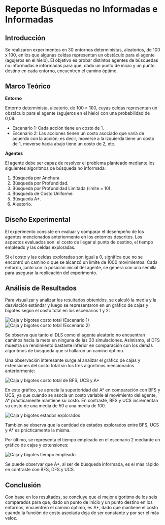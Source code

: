 # Reporte Búsquedas no Informadas e Informadas

## Introducción
Se realizaron experimentos en 30 entornos deterministas, aleatorios, de 100 x 100, en los que algunas celdas representan un obstáculo para el agente (agujeros en el hielo). El objetivo es probar distintos agentes de búsquedas no informadas e informadas para que, dado un punto de inicio y un punto destino en cada entorno, encuentren el camino óptimo.

## Marco Teórico

**Entorno**

Entorno determinista, aleatorio, de 100 × 100, cuyas celdas representan un obstáculo para el agente (agujeros en el hielo) con una probabilidad de 0,08.

- Escenario 1: Cada acción tiene un costo de 1.
- Escenario 2: Las acciones tienen un costo asociado que varía de acuerdo con la acción; es decir, moverse a la izquierda tiene un costo de 1, moverse hacia abajo tiene un costo de 2, etc.

**Agentes**

El agente debe ser capaz de resolver el problema planteado mediante los siguientes algoritmos de búsqueda no informada:
1. Búsqueda por Anchura.
2. Búsqueda por Profundidad.
3. Búsqueda por Profundidad Limitada (límite = 10).
4. Búsqueda de Costo Uniforme.
5. Búsqueda A*.
6. Aleatorio.

## Diseño Experimental
El experimento consiste en evaluar y comparar el desempeño de los agentes mencionados anteriormente en los entornos descritos. Los aspectos evaluados son: el costo de llegar al punto de destino, el tiempo empleado y las celdas exploradas. 

Si el costo y las celdas exploradas son igual a 0, significa que no se encontró un camino o que se alcanzó un límite de 1000 movimientos. Cada entorno, junto con la posición inicial del agente, se genera con una semilla para asegurar la replicación del experimento.

## Análisis de Resultados
Para visualizar y analizar los resultados obtenidos, se calculó la media y la desviación estándar y luego se representaron en un gráfico de cajas y bigotes según el costo total en los escenarios 1 y 2:

![Caja y bigotes costo total (Escenario 1)](images/costo_total_e1.png)  
![Caja y bigotes costo total (Escenario 2)](images/costo_total_e2.png)

Se observa que tanto el DLS como el agente aleatorio no encuentran caminos hacia la meta en ninguna de las 30 simulaciones. Asimismo, el DFS muestra un rendimiento bastante inferior en comparación con los demás algoritmos de búsqueda que sí hallaron un camino óptimo.

Una observación interesante surge al analizar el gráfico de cajas y extensiones del costo total sin los tres algoritmos mencionados anteriormente:

![Caja y bigotes costo total de BFS, UCS y A*](images/costo_total_BFS_UCS_A.png)

En este gráfico, se aprecia la superioridad del A* en comparación con BFS y UCS, ya que cuando se asocia un costo variable al movimiento del agente, A* prácticamente mantiene su costo. En contraste, BFS y UCS incrementan su costo de una media de 50 a una media de 100.

![Caja y bigotes estados explorados](images/estados_explorados.png)

También se observa que la cantidad de estados explorados entre BFS, UCS y A* es prácticamente la misma.

Por último, se representa el tiempo empleado en el escenario 2 mediante un gráfico de cajas y extensiones:

![Caja y bigotes tiempo empleado](images/tiempo_empleado_e2.png)

Se puede observar que A*, al ser de búsqueda informada, es el más rápido en contraste con BFS, DFS y UCS.

## Conclusión
Con base en los resultados, se concluye que el mejor algoritmo de los seis comparados para que, dado un punto de inicio y un punto destino en los entornos, encuentren el camino óptimo, es A*, dado que mantiene el costo cuando la función de costo asociada deja de ser constante y por ser el más veloz.
